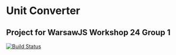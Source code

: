 # Unit Converter

## Project for WarsawJS Workshop 24 Group 1

[![Build Status](https://semaphoreci.com/api/v1/slawinski/warsawjs-workshop-24-unit-converter/branches/master/badge.svg)](https://semaphoreci.com/slawinski/warsawjs-workshop-24-unit-converter)

<!-- This project is based on the project from Workshop 22 and 23:

* https://github.com/rsp/warsawjs-workshop-22-unit-converter
* https://github.com/rsp/warsawjs-workshop-23-unit-converter

During Workshop 22 we developed a project that converts
currencies using NBP exchange rates and temperature units
and we added several unit tests.

During Workshop 23 we continued developing the project and we added end-to-end tests.

On Workshop 24 we will focus on integration tests and continuous integration systems.

Special thanks to
**[Ela Mościcka](https://github.com/ElaMoscicka)** 🏅🏆🌹
for greatly improving the frontend appearance!
(see [screenshots](https://github.com/rsp/warsawjs-workshop-22-unit-converter#special-thanks))

Getting Started
-
1. Fork the project on GitHub:

![Click the Fork button](fork.png)

2. Clone your fork:

```sh
git clone git@github.com:YOUR_USERNAME/warsawjs-workshop-24-unit-converter.git
```

3. Enter the project:

```sh
cd warsawjs-workshop-24-unit-converter
```

4. Install dependencies:

```sh
npm i
```

5. Go to the workshop

6. Have fun!

How To Create a Pull Request
-
See my tutorial:
[How to create a Pull Request on GitHub](https://gist.github.com/rsp/8e565895df24c46ee80cfaac68d05e64)

---

Author
-
Rafał Pocztarski - https://github.com/rsp

---

License
-
MIT License (Expat). See [LICENSE.md](LICENSE.md) for details.

---

Useful resources:

Editors
=
https://github.com/rsp/info/blob/master/text-editors.md

Classic
-
### Vim
http://www.vim.org/

### Emacs
https://www.gnu.org/software/emacs/

Modern
-
### Sublime Text
https://www.sublimetext.com/

### Atom
https://atom.io/

### Brackets
http://brackets.io/

### Visual Studio Code
https://code.visualstudio.com/

---

Style guides
=

Airbnb JavaScript Style Guide
-
https://github.com/airbnb/javascript#readme

JavaScript Standard Style
-
https://standardjs.com/

JavaScript Semi-Standard Style
-
https://github.com/Flet/semistandard#readme

Idiomatic JavaScript
-
https://github.com/rwaldron/idiomatic.js#readme

Google JavaScript Style Guide
-
https://google.github.io/styleguide/jsguide.html

---

Linters
=

ESLint
-
https://eslint.org/

JSHint
-
http://jshint.com/

JSLint
-
http://www.jslint.com/

---

ESLint Configs
=

Airbnb JavaScript Style Guide
-
(3M/month)

https://www.npmjs.com/package/eslint-config-airbnb-base

JavaScript Standard Style
-
(1.5M/month)

https://www.npmjs.org/package/eslint-config-standard

JavaScript Semi-Standard Style
-
(100k/month)

https://www.npmjs.com/package/eslint-config-semistandard

Idiomatic JavaScript
-
(4k/month)

https://www.npmjs.com/package/eslint-config-idiomatic

More ESLint Configs:
-
https://www.npmjs.com/browse/keyword/eslintconfig

---

NBP API
=

Documentation
-
http://api.nbp.pl/en.html

JSON Example
-
http://api.nbp.pl/api/exchangerates/rates/a/usd/2012-01-02/?format=json

---

General Testing
=

Mocha
-
https://mochajs.org/

Jest
-
https://jestjs.io/

Jasmine
-
https://jasmine.github.io/

Tape
-
https://github.com/substack/tape

Tap
-
https://www.node-tap.org/

---

End-to-end testing
=

TestCafe
-
https://devexpress.github.io/testcafe/

CasperJS
-
http://casperjs.org/

Nightwatch.js
-
http://nightwatchjs.org/

CodeceptJS
-
https://codecept.io/

WebdriverIO
-
http://webdriver.io/

Puppeteer
-
https://developers.google.com/web/tools/puppeteer/

Protractor
-
http://www.protractortest.org/

Nightmare
-
http://www.nightmarejs.org/

PhantomJS
-
http://phantomjs.org/

Selenium
-
https://www.seleniumhq.org/

---

CI
=

Travis CI
-
* https://travis-ci.com/
* https://travis-ci.org/

CircleCI
-
* https://circleci.com/

Codeship
-
* https://codeship.com/

AppVeyour
-
* https://www.appveyor.com/

---

Virtualization
=

VirtualBox
-
https://www.virtualbox.org/

Vagrant
-
https://www.vagrantup.com/

---

Tutorials
=

TestCafe - Getting Started
-
http://devexpress.github.io/testcafe/documentation/getting-started/

Functional Testing with TestCafe
-
https://mherman.org/blog/2017/03/19/functional-testing-with-testcafe/

End-to-End Testing for Your Web App With TestCafe
-
https://dzone.com/articles/end-to-end-testing-for-your-web-app-with-open-sour

TestCafe: Easier End-to-end Web App Testing with Node.js
-
https://www.sitepoint.com/testcafe-easier-end-end-web-app-testing-node-js/

Better E2E testing with TestCafe
-
https://medium.com/@mwq27/better-e2e-testing-with-testcafe-666aacf2a94e

Integrating TestCafe with CircelCI
-
http://devexpress.github.io/testcafe/documentation/recipes/integrating-testcafe-with-ci-systems/circleci.html

Running Tests in Firefox and Chrome Using Travis CI
-
https://github.com/DevExpress/testcafe/blob/master/docs/articles/documentation/recipes/integrating-testcafe-with-ci-systems/travis.md

Selenium WebDriver Explained
-
https://jobs.zalando.com/tech/blog/selenium-webdriver-explained/

Quick Start with PhantomJS
-
http://phantomjs.org/quick-start.html

CasperJS Quickstart
-
http://docs.casperjs.org/en/latest/quickstart.html

Learn Nightwatch: Complete Beginners Tutorial:
-
https://github.com/dwyl/learn-nightwatch

CodeceptJS QuickStart
-
https://codecept.io/quickstart/

WebdriverIO - Developer Guide
-
http://webdriver.io/v4.4/guide.html

Puppeteer Overview
-
https://developers.google.com/web/tools/puppeteer/

Protractor Getting Started
-
https://github.com/angular/protractor/blob/master/docs/getting-started.md

Cucumber Introduction
-
https://docs.cucumber.io/guides/overview/

Use Nightmare.js to Automate Headless Browsing
-
https://www.linode.com/docs/development/nodejs/use-nightmarejs-to-automate-headless-browsing/

Quick Start with PhantomJS
-
http://phantomjs.org/quick-start.html

Avoiding problems with JavaScript's weird decimal calculations
-
https://stackoverflow.com/a/5037927/613198

---

TestCafe
=

Website
-
https://devexpress.github.io/testcafe/

Getting Started
-
http://devexpress.github.io/testcafe/documentation/getting-started/

Documentation
-
https://devexpress.github.io/testcafe/documentation/

Examples
-
https://github.com/DevExpress/testcafe/tree/master/examples

Continuous Integration
-
https://testcafe.devexpress.com/Documentation/Using_TestCafe/Continuous_Integration/

Page Model
-
http://devexpress.github.io/testcafe/documentation/recipes/using-page-model.html

GitHub
-
https://github.com/DevExpress/testcafe

npm
-
https://www.npmjs.com/package/testcafe

Issue: Stop test task on first failed test (`--bail`)
-
https://github.com/DevExpress/testcafe/issues/1323

Commit: Implemented '--stop-on-first-fail' option
-
https://github.com/miherlosev/testcafe/commit/fd4b7647c88d48525cc53b18c616232a3fdaab10

innerText vs. textContent
-
https://kellegous.com/j/2013/02/27/innertext-vs-textcontent/

--- -->
